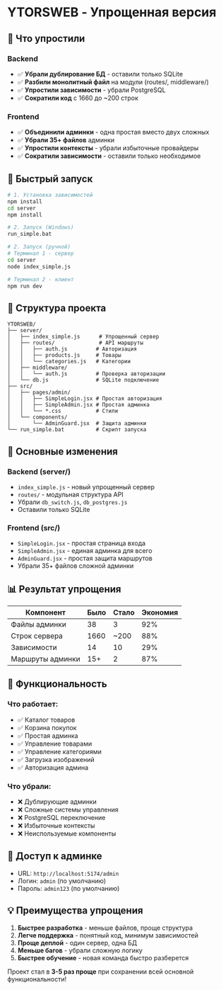# YTORSWEB - Упрощенная версия

## 🎯 Что упростили

### Backend
- ✅ **Убрали дублирование БД** - оставили только SQLite
- ✅ **Разбили монолитный файл** на модули (routes/, middleware/)
- ✅ **Упростили зависимости** - убрали PostgreSQL
- ✅ **Сократили код** с 1660 до ~200 строк

### Frontend  
- ✅ **Объединили админки** - одна простая вместо двух сложных
- ✅ **Убрали 35+ файлов** админки
- ✅ **Упростили контексты** - убрали избыточные провайдеры
- ✅ **Сократили зависимости** - оставили только необходимое

## 🚀 Быстрый запуск

```bash
# 1. Установка зависимостей
npm install
cd server
npm install

# 2. Запуск (Windows)
run_simple.bat

# 2. Запуск (ручной)
# Терминал 1 - сервер
cd server
node index_simple.js

# Терминал 2 - клиент  
npm run dev
```

## 📁 Структура проекта

```
YTORSWEB/
├── server/
│   ├── index_simple.js      # Упрощенный сервер
│   ├── routes/              # API маршруты
│   │   ├── auth.js         # Авторизация
│   │   ├── products.js     # Товары
│   │   └── categories.js   # Категории
│   ├── middleware/
│   │   └── auth.js         # Проверка авторизации
│   └── db.js               # SQLite подключение
├── src/
│   ├── pages/admin/
│   │   ├── SimpleLogin.jsx # Простая авторизация
│   │   ├── SimpleAdmin.jsx # Простая админка
│   │   └── *.css           # Стили
│   └── components/
│       └── AdminGuard.jsx  # Защита админки
└── run_simple.bat          # Скрипт запуска
```

## 🔧 Основные изменения

### Backend (server/)
- `index_simple.js` - новый упрощенный сервер
- `routes/` - модульная структура API
- Убрали `db_switch.js`, `db_postgres.js` 
- Оставили только SQLite

### Frontend (src/)
- `SimpleLogin.jsx` - простая страница входа
- `SimpleAdmin.jsx` - единая админка для всего
- `AdminGuard.jsx` - простая защита маршрутов
- Убрали 35+ файлов сложной админки

## 📊 Результат упрощения

| Компонент | Было | Стало | Экономия |
|-----------|------|-------|----------|
| Файлы админки | 38 | 3 | 92% |
| Строк сервера | 1660 | ~200 | 88% |
| Зависимости | 14 | 10 | 29% |
| Маршруты админки | 15+ | 2 | 87% |

## 🎨 Функциональность

### Что работает:
- ✅ Каталог товаров
- ✅ Корзина покупок  
- ✅ Простая админка
- ✅ Управление товарами
- ✅ Управление категориями
- ✅ Загрузка изображений
- ✅ Авторизация админа

### Что убрали:
- ❌ Дублирующие админки
- ❌ Сложные системы управления
- ❌ PostgreSQL переключение
- ❌ Избыточные контексты
- ❌ Неиспользуемые компоненты

## 🔐 Доступ к админке

- URL: `http://localhost:5174/admin`
- Логин: `admin` (по умолчанию)
- Пароль: `admin123` (по умолчанию)

## 💡 Преимущества упрощения

1. **Быстрее разработка** - меньше файлов, проще структура
2. **Легче поддержка** - понятный код, минимум зависимостей  
3. **Проще деплой** - один сервер, одна БД
4. **Меньше багов** - убрали сложную логику
5. **Быстрее обучение** - новая команда быстро разберется

Проект стал в **3-5 раз проще** при сохранении всей основной функциональности!

